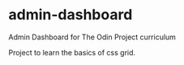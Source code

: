 # admin-dashboard
Admin Dashboard for The Odin Project curriculum

Project to learn the basics of css grid.